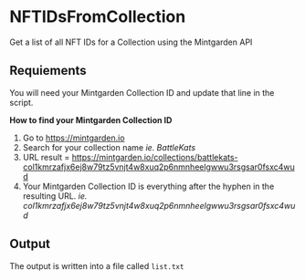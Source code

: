 # NFTIDsFromCollection
Get a list of all NFT IDs for a Collection using the Mintgarden API

## Requiements
You will need your Mintgarden Collection ID and update that line in the script.

**How to find your Mintgarden Collection ID**
1. Go to https://mintgarden.io
2. Search for your collection name    _ie. BattleKats_
3. URL result = https://mintgarden.io/collections/battlekats-col1kmrzafjx6ej8w79tz5vnjt4w8xuq2p6nmnheelgwwu3rsgsar0fsxc4wud
4. Your Mintgarden Collection ID is everything after the hyphen in the resulting URL.  _ie. col1kmrzafjx6ej8w79tz5vnjt4w8xuq2p6nmnheelgwwu3rsgsar0fsxc4wud_

## Output
The output is written into a file called `list.txt`

